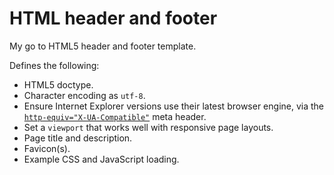 # HTML header and footer

My go to HTML5 header and footer template.

Defines the following:

- HTML5 doctype.
- Character encoding as `utf-8`.
- Ensure Internet Explorer versions use their latest browser engine, via the [`http-equiv="X-UA-Compatible"`](https://stackoverflow.com/questions/6771258/what-does-meta-http-equiv-x-ua-compatible-content-ie-edge-do) meta header.
- Set a `viewport` that works well with responsive page layouts.
- Page title and description.
- Favicon(s).
- Example CSS and JavaScript loading.
